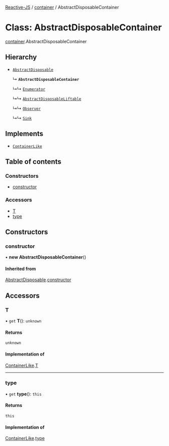 [Reactive-JS](../README.md) / [container](../modules/container.md) / AbstractDisposableContainer

# Class: AbstractDisposableContainer

[container](../modules/container.md).AbstractDisposableContainer

## Hierarchy

- [`AbstractDisposable`](disposable.AbstractDisposable.md)

  ↳ **`AbstractDisposableContainer`**

  ↳↳ [`Enumerator`](enumerable.Enumerator.md)

  ↳↳ [`AbstractDisposableLiftable`](liftable.AbstractDisposableLiftable.md)

  ↳↳ [`Observer`](observable.Observer.md)

  ↳↳ [`Sink`](runnable.Sink.md)

## Implements

- [`ContainerLike`](../interfaces/container.ContainerLike.md)

## Table of contents

### Constructors

- [constructor](container.AbstractDisposableContainer.md#constructor)

### Accessors

- [T](container.AbstractDisposableContainer.md#t)
- [type](container.AbstractDisposableContainer.md#type)

## Constructors

### constructor

• **new AbstractDisposableContainer**()

#### Inherited from

[AbstractDisposable](disposable.AbstractDisposable.md).[constructor](disposable.AbstractDisposable.md#constructor)

## Accessors

### T

• `get` **T**(): `unknown`

#### Returns

`unknown`

#### Implementation of

[ContainerLike](../interfaces/container.ContainerLike.md).[T](../interfaces/container.ContainerLike.md#t)

___

### type

• `get` **type**(): `this`

#### Returns

`this`

#### Implementation of

[ContainerLike](../interfaces/container.ContainerLike.md).[type](../interfaces/container.ContainerLike.md#type)
